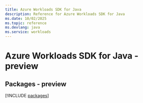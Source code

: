 ```yaml
---
title: Azure Workloads SDK for Java
description: Reference for Azure Workloads SDK for Java
ms.date: 10/02/2025
ms.topic: reference
ms.devlang: java
ms.service: workloads
---
```

# Azure Workloads SDK for Java - preview
## Packages - preview
[!INCLUDE [packages](workloads-index.md)]